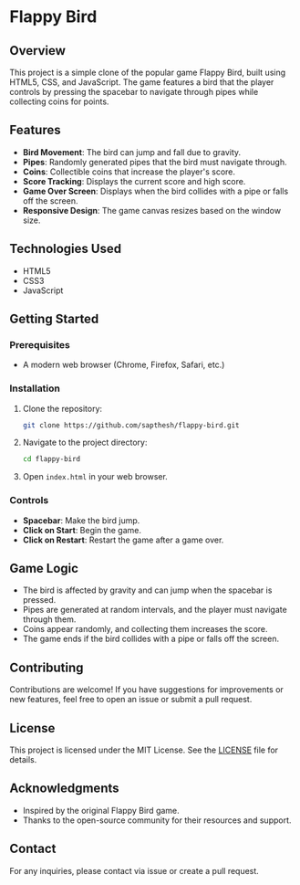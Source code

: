 # Flappy Bird

## Overview
This project is a simple clone of the popular game Flappy Bird, built using HTML5, CSS, and JavaScript. The game features a bird that the player controls by pressing the spacebar to navigate through pipes while collecting coins for points.

## Features
- **Bird Movement**: The bird can jump and fall due to gravity.
- **Pipes**: Randomly generated pipes that the bird must navigate through.
- **Coins**: Collectible coins that increase the player's score.
- **Score Tracking**: Displays the current score and high score.
- **Game Over Screen**: Displays when the bird collides with a pipe or falls off the screen.
- **Responsive Design**: The game canvas resizes based on the window size.

## Technologies Used
- HTML5
- CSS3
- JavaScript

## Getting Started

### Prerequisites
- A modern web browser (Chrome, Firefox, Safari, etc.)

### Installation
1. Clone the repository:
   ```bash
   git clone https://github.com/sapthesh/flappy-bird.git
   ```
2. Navigate to the project directory:
   ```bash
   cd flappy-bird
   ```
3. Open `index.html` in your web browser.

### Controls
- **Spacebar**: Make the bird jump.
- **Click on Start**: Begin the game.
- **Click on Restart**: Restart the game after a game over.

## Game Logic
- The bird is affected by gravity and can jump when the spacebar is pressed.
- Pipes are generated at random intervals, and the player must navigate through them.
- Coins appear randomly, and collecting them increases the score.
- The game ends if the bird collides with a pipe or falls off the screen.

## Contributing
Contributions are welcome! If you have suggestions for improvements or new features, feel free to open an issue or submit a pull request.

## License
This project is licensed under the MIT License. See the [LICENSE](LICENSE) file for details.

## Acknowledgments
- Inspired by the original Flappy Bird game.
- Thanks to the open-source community for their resources and support.

## Contact
For any inquiries, please contact via issue or create a pull request.
